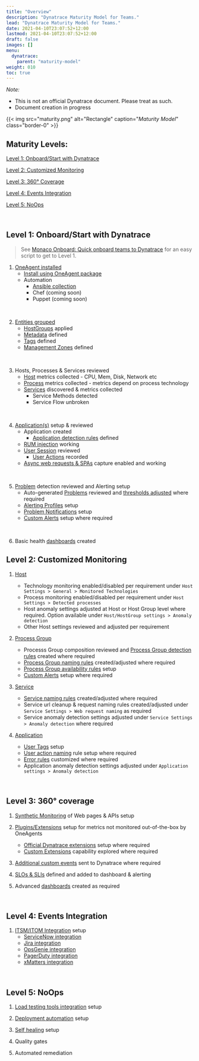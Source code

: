 ```yaml
---
title: "Overview"
description: "Dynatrace Maturity Model for Teams."
lead: "Dynatrace Maturity Model for Teams."
date: 2021-04-10T23:07:52+12:00
lastmod: 2021-04-10T23:07:52+12:00
draft: false
images: []
menu: 
  dynatrace:
    parent: "maturity-model"
weight: 010
toc: true
---
```


*Note:* 
- This is not an official Dynatrace document. Please treat as such.
- Document creation in progress

{{< img src="maturity.png" alt="Rectangle" caption="<em>Maturity Model</em>" class="border-0" >}}

## Maturity Levels:

[Level 1: Onboard/Start with Dynatrace](http://localhost:1313/dynatrace/maturity-model/overview/#level-1-onboardstart-with-dynatrace)

[Level 2: Customized Monitoring](http://localhost:1313/dynatrace/maturity-model/overview/#level-1-onboardstart-with-dynatrace)

[Level 3: 360° Coverage](http://localhost:1313/dynatrace/maturity-model/overview/#level-1-onboardstart-with-dynatrace)

[Level 4: Events Integration](http://localhost:1313/dynatrace/maturity-model/overview/#level-1-onboardstart-with-dynatrace)

[Level 5: NoOps](http://localhost:1313/dynatrace/maturity-model/overview/#level-1-onboardstart-with-dynatrace)

<br>

## Level 1: Onboard/Start with Dynatrace


> See [Monaco Onboard: Quick onboard teams to Dynatrace](https://github.com/arunkrishnan-dt/Monaco-Onboard) for an easy script to get to Level 1.


1. [OneAgent installed](https://www.dynatrace.com/support/help/shortlink/oneagent-hub)
    - [Install using OneAgent package](https://www.dynatrace.com/support/help/shortlink/oneagent-hub#installation-and-operation)
    - Automation
        - [Ansible collection](https://www.dynatrace.com/support/help/shortlink/oneagent-ansible)
        - Chef (coming soon)
        - Puppet (coming soon)

<br/>

2. [Entities grouped](https://www.dynatrace.com/support/help/shortlink/tags-and-metadata-hub)
    - [HostGroups](https://www.dynatrace.com/support/help/shortlink/host-groups) applied
    - [Metadata](https://www.dynatrace.com/support/help/shortlink/tagging-environment-variable) defined
    - [Tags](https://www.dynatrace.com/support/help/shortlink/tagging) defined
    - [Management Zones](https://www.dynatrace.com/support/help/shortlink/management-zones-hub) defined

<br/>

3. Hosts, Processes & Services reviewed
    - [Host](https://www.dynatrace.com/support/help/shortlink/hosts-hub) metrics collected - CPU, Mem, Disk, Network etc
    - [Process](https://www.dynatrace.com/support/help/shortlink/processes-hubhttps://www.dynatrace.com/support/help/shortlink/processes-hub) metrics collected - metrics depend on process technology
    - [Services](https://www.dynatrace.com/support/help/shortlink/transactions-and-services-hub) discovered & metrics collected
        - Service Methods detected
        - Service Flow unbroken    

<br/>

4. [Application(s)](https://www.dynatrace.com/support/help/shortlink/rum-application-concept) setup & reviewed
    - Application created
      - [Application detection rules](https://www.dynatrace.com/support/help/shortlink/application-detection-rules) defined
    - [RUM injection](https://www.dynatrace.com/support/help/shortlink/rum-injection) working
    - [User Session](https://www.dynatrace.com/support/help/shortlink/user-session) reviewed
        -  [User Actions](https://www.dynatrace.com/support/help/shortlink/user-actions) recorded
    - [Async web requests & SPAs](https://www.dynatrace.com/support/help/shortlink/capture-xhr-actions) capture enabled and working

<br/>

5. [Problem](https://www.dynatrace.com/support/help/shortlink/problem-overview-page) detection reviewed and Alerting setup
    - Auto-generated [Problems](https://www.dynatrace.com/support/help/shortlink/problems-intro) reviewed and [thresholds adjusted](https://www.dynatrace.com/support/help/shortlink/problem-detection-sensitivity) where required
    - [Alerting Profiles](https://www.dynatrace.com/support/help/shortlink/alerting-profiles) setup
    - [Problem Notifications](https://www.dynatrace.com/support/help/shortlink/third-party-integrations-hub) setup
    - [Custom Alerts](https://www.dynatrace.com/support/help/shortlink/event-types-custom-alerts) setup where required

<br/>

6. Basic health [dashboards](https://www.dynatrace.com/support/help/shortlink/dashboards-hub) created


## Level 2: Customized Monitoring

1. [Host](https://www.dynatrace.com/support/help/shortlink/hosts-hub)
   - Technology monitoring enabled/disabled per requirement under `Host Settings > General > Monitored Technologies`
   - Process monitoring enabled/disabled per requirement under `Host Settings > Detected processes`
   - Host anomaly settings adjusted at Host or Host Group level where required. Option available under `Host/HostGroup settings > Anomaly detection`
   - Other Host settings reviewed and adjusted per requirement

2. [Process Group](https://www.dynatrace.com/support/help/shortlink/processes-hubhttps://www.dynatrace.com/support/help/shortlink/processes-hub)
   - Processs Group composition reviewed and [Process Group detection rules](https://www.dynatrace.com/support/help/shortlink/process-groups) created where required
   - [Process Group naming rules](https://www.dynatrace.com/support/help/shortlink/process-group-naming) created/adjusted where required
   - [Process Group availability rules](https://www.dynatrace.com/support/help/shortlink/process-group-alerting) setup
   - [Custom Alerts](https://www.dynatrace.com/support/help/shortlink/event-types-custom-alerts) setup where required

3. [Service](https://www.dynatrace.com/support/help/shortlink/transactions-and-services-hub)
   -  [Service naming rules](https://www.dynatrace.com/support/help/shortlink/custom-service-names) created/adjusted where required
   -  Service url cleanup & request naming rules created/adjusted  under `Service Settings > Web request naming` as required
   -  Service anomaly detection settings adjusted under `Service Settings > Anomaly detection` where required

4. [Application](https://www.dynatrace.com/support/help/shortlink/rum-application-concept)
   -  [User Tags](https://www.dynatrace.com/support/help/shortlink/user-tagging) setup
   -  [User action naming](https://www.dynatrace.com/support/help/shortlink/custom-names) rule setup where required
   -  [Error rules](https://www.dynatrace.com/support/help/shortlink/configure-application-errors) customized where required
   -  Application anomaly detection settings adjusted under `Application settings > Anomaly detection`

<br>

## Level 3: 360° coverage

1. [Synthetic Monitoring](https://www.dynatrace.com/support/help/shortlink/synthetic-hub) of Web pages & APIs setup

2. [Plugins/Extensions](https://www.dynatrace.com/support/help/shortlink/extensions-hub) setup for metrics not monitored out-of-the-box by OneAgents
   -  [Official Dynatrace extensions](https://www.dynatrace.com/support/help/shortlink/other-technologies-subsection#dynatrace-extension-required) setup where required
   -  [Custom Extensions](https://www.dynatrace.com/support/help/shortlink/extensions-hub) capability explored where required

3. [Additional custom events](https://www.dynatrace.com/support/help/shortlink/api-events) sent to Dynatrace where required

4. [SLOs & SLIs](https://www.dynatrace.com/support/help/shortlink/objectives-hub) defined and added to dashboard & alerting

5. Advanced [dashboards](https://www.dynatrace.com/support/help/shortlink/dashboards-hub) created as required

<br>

## Level 4: Events Integration

1. [ITSM/ITOM Integration](https://www.dynatrace.com/support/help/shortlink/third-party-integrations-hub) setup
    - [ServiceNow integration](https://www.dynatrace.com/support/help/shortlink/servicenow)
    - [Jira integration](https://www.dynatrace.com/support/help/shortlink/jira)
    - [OpsGenie integration](https://www.dynatrace.com/support/help/shortlink/opsgenie)
    - [PagerDuty integration](https://www.dynatrace.com/support/help/shortlink/pagerduty)
    - [xMatters integration](https://www.dynatrace.com/support/help/shortlink/id_xmatters-integration)

<br>

## Level 5: NoOps

1. [Load testing tools integration](https://www.dynatrace.com/support/help/shortlink/load-testing-process) setup

1. [Deployment automation](https://www.dynatrace.com/support/help/shortlink/third-party-integrations-hub#deployment-automation) setup
   
2. [Self healing](https://www.dynatrace.com/news/blog/unbreakable-devops-pipeline-shift-left-shift-right-self-healing/) setup

3. Quality gates

4. Automated remediation



